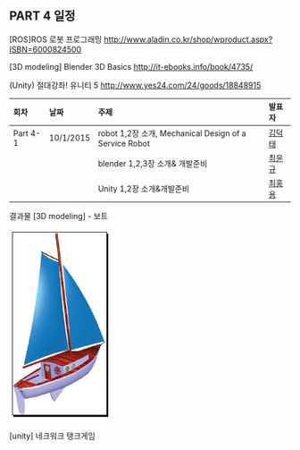 ## PART 4 일정
[ROS]ROS 로봇 프로그래밍
http://www.aladin.co.kr/shop/wproduct.aspx?ISBN=6000824500

[3D modeling] Blender 3D Basics
http://it-ebooks.info/book/4735/

(Unity) 절대강좌! 유니티 5
http://www.yes24.com/24/goods/18848915

|회차	    |날짜	   |주제	                                                    |발표자	|
|:---	    |:---	   |:---	                                                    |:---	|
|Part 4-1    |10/1/2015  |robot 1,2장 소개, Mechanical Design of a Service Robot |[김덕태](https://www.facebook.com/deogtae)  |
|            |           |blender 1,2,3장 소개& 개발준비 |[최윤규](https://www.facebook.com/yunkyu.choi.56)  |
|            |           |Unity 1,2장 소개&개발준비  |[최홍용](https://www.facebook.com/profile.php?id=100000171922391)  |


결과물
[3D modeling] - 보트

![](/doc/img/part4/sloop.png)

[unity] 네크워크 탱크게임

[](https://www.youtube.com/watch?v=CuccsuyVhTM)
